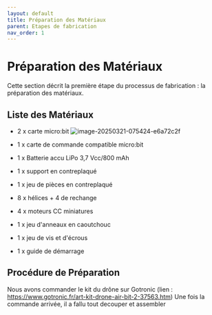 ```yaml
---
layout: default
title: Préparation des Matériaux
parent: Etapes de fabrication
nav_order: 1
---
```


# Préparation des Matériaux

Cette section décrit la première étape du processus de fabrication : la préparation des matériaux.

## Liste des Matériaux
- 2 x carte micro:bit
 ![image-20250321-075424-e6a72c2f](https://github.com/user-attachments/assets/04492989-8b23-4bea-b085-bf5e660cdd64)

- 1 x carte de commande compatible micro:bit
- 1 x Batterie accu LiPo 3,7 Vcc/800 mAh
- 1 x support en contreplaqué
- 1 x jeu de pièces en contreplaqué
- 8 x hélices + 4 de rechange
- 4 x moteurs CC miniatures
- 1 x jeu d'anneaux en caoutchouc
- 1 x jeu de vis et d'écrous
- 1 x guide de démarrage

## Procédure de Préparation
Nous avons commander le kit du drône sur Gotronic (lien : https://www.gotronic.fr/art-kit-drone-air-bit-2-37563.htm)
Une fois la commande arrivée, il a fallu tout decouper et assembler
